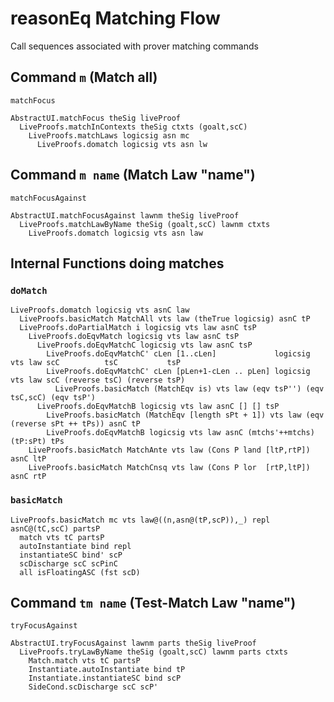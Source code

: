 # reasonEq Matching Flow

Call sequences associated with prover matching commands

## Command `m` (Match all)

`matchFocus`

```
AbstractUI.matchFocus theSig liveProof
  LiveProofs.matchInContexts theSig ctxts (goalt,scC)
    LiveProofs.matchLaws logicsig asn mc
      LiveProofs.domatch logicsig vts asn lw
```

## Command `m name` (Match Law "name")

`matchFocusAgainst`

```
AbstractUI.matchFocusAgainst lawnm theSig liveProof
  LiveProofs.matchLawByName theSig (goalt,scC) lawnm ctxts
    LiveProofs.domatch logicsig vts asn law
```

## Internal Functions doing matches

### `doMatch`

```
LiveProofs.domatch logicsig vts asnC law
  LiveProofs.basicMatch MatchAll vts law (theTrue logicsig) asnC tP
  LiveProofs.doPartialMatch i logicsig vts law asnC tsP
    LiveProofs.doEqvMatch logicsig vts law asnC tsP
      LiveProofs.doEqvMatchC logicsig vts law asnC tsP
        LiveProofs.doEqvMatchC' cLen [1..cLen]             logicsig vts law scC          tsC           tsP       
        LiveProofs.doEqvMatchC' cLen [pLen+1-cLen .. pLen] logicsig vts law scC (reverse tsC) (reverse tsP)
          LiveProofs.basicMatch (MatchEqv is) vts law (eqv tsP'') (eqv tsC,scC) (eqv tsP')
      LiveProofs.doEqvMatchB logicsig vts law asnC [] [] tsP
        LiveProofs.basicMatch (MatchEqv [length sPt + 1]) vts law (eqv (reverse sPt ++ tPs)) asnC tP
        LiveProofs.doEqvMatchB logicsig vts law asnC (mtchs'++mtchs) (tP:sPt) tPs
    LiveProofs.basicMatch MatchAnte vts law (Cons P land [ltP,rtP]) asnC ltP
    LiveProofs.basicMatch MatchCnsq vts law (Cons P lor  [rtP,ltP]) asnC rtP
```

### `basicMatch`

```
LiveProofs.basicMatch mc vts law@((n,asn@(tP,scP)),_) repl asnC@(tC,scC) partsP
  match vts tC partsP
  autoInstantiate bind repl
  instantiateSC bind' scP
  scDischarge scC scPinC
  all isFloatingASC (fst scD)
```

## Command `tm name` (Test-Match Law "name")

`tryFocusAgainst`

```
AbstractUI.tryFocusAgainst lawnm parts theSig liveProof
  LiveProofs.tryLawByName theSig (goalt,scC) lawnm parts ctxts
    Match.match vts tC partsP
    Instantiate.autoInstantiate bind tP
    Instantiate.instantiateSC bind scP
    SideCond.scDischarge scC scP'
```


